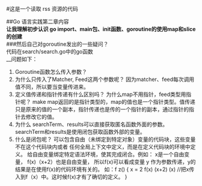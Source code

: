 #这是一个读取 rss 资源的代码

##Go 语言实践第二章内容   
**让我理解初步认识 go import、main包、init函数、goroutine的使用map和slice的创建**  
###然后自己对goroutine发出的一些疑问？  
代码在search/search.go中的go函数  
__问题如下：
1. Goroutine函数怎么传入参数？ 
2. 为什么只传入了Matcher, Feed这两个参数呢？ 因为matcher、feed每次调用值不同，所以要当变量传进来。
3. 定义值传递和指针传递有什么区别吗？ 为什么map不用指针，feed类型用指针呢？
		make map返回的是指针类型的，map的值也是一个指针类型。值传递只是原来的值的一个副本，指针传递也是传的一个指针的副本，通过指针的指针去修改它的值。
4. 为什么 searchTerm、results可以直接获取匿名函数外面的参数。
		searchTerm和results是使用闭包获取函数外部的变量。
5. 什么是闭包呢？
		可以包含自由（未绑定到特定对象）变量的代码块，这些变量不在这个代码块内或者
		任何全局上下文中定义，而是在定义代码块的环境中定义。
		给自由变量绑定特定语法环境，使其完成闭合。例如： x是一个自由变量， f(x)（x+2）也是自由变量，
		所以f(x)可以看成变量 y 作为参数传递，y的结果是在使用f(x)的代码环境有关的。
		如：f z() {
			x = 2
			f(x) (x+2) (x)  //把x传入到f（x）中。这时候f(x)才有了确切的定义。
		}